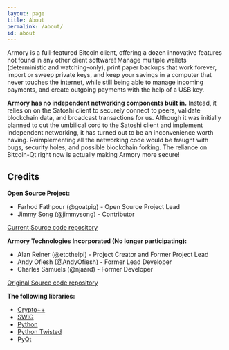 ```yaml
---
layout: page
title: About
permalink: /about/
id: about
---
```


Armory is a full-featured Bitcoin client, offering a dozen innovative features not found in any other client software! Manage multiple wallets (deterministic and watching-only), print paper backups that work forever, import or sweep private keys, and keep your savings in a computer that never touches the internet, while still being able to manage incoming payments, and create outgoing payments with the help of a USB key.

**Armory has no independent networking components built in.** Instead, it relies on on the Satoshi client to securely connect to peers, validate blockchain data, and broadcast transactions for us. Although it was initially planned to cut the umbilical cord to the Satoshi client and implement independent networking, it has turned out to be an inconvenience worth having. Reimplementing all the networking code would be fraught with bugs, security holes, and possible blockchain forking. The reliance on Bitcoin-Qt right now is actually making Armory more secure!

Credits
-------
**Open Source Project:** 

 - Farhod Fathpour (@goatpig) - Open Source Project Lead 
 - Jimmy Song (@jimmysong) - Contributor

[Current Source code repository](https://github.com/goatpig/BitcoinArmory)

**Armory Technologies Incorporated (No longer participating):** 

 - Alan Reiner (@etotheipi) - Project Creator and Former Project Lead 
 - Andy Ofiesh (@AndyOfiesh) - Former Lead Developer 
 - Charles Samuels (@njaard) - Former Developer

[Original Source code repository](https://github.com/etotheipi/BitcoinArmory)

**The following libraries:**

 - [Crypto++](https://www.cryptopp.com/)
 - [SWIG](http://www.swig.org/)
 - [Python](https://www.python.org/)
 - [Python Twisted](https://twistedmatrix.com/)
 - [PyQt](https://wiki.python.org/moin/PyQt)
